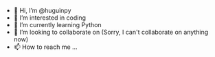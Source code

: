 - 👋 Hi, I’m @huguinpy
- 👀 I’m interested in coding
- 🌱 I’m currently learning Python
- 💞️ I’m looking to collaborate on (Sorry, I can't collaborate on anything now)
- 📫 How to reach me ...

<!---
huguinpy/huguinpy is a ✨ special ✨ repository because its `README.md` (this file) appears on your GitHub profile.
You can click the Preview link to take a look at your changes.
--->
